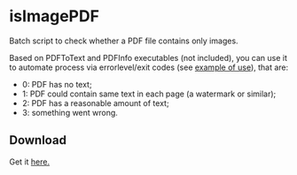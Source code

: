 # isImagePDF

Batch script to check whether a PDF file contains only images.

Based on PDFToText and PDFInfo executables (not included), you can use it to automate process via errorlevel/exit codes (see [example of use](exampleOfUse.bat)), that are:

* 0: PDF has no text;
* 1: PDF could contain same text in each page (a watermark or similar);
* 2: PDF has a reasonable amount  of text;
* 3: something went wrong.

## Download

Get it [here.][1]


[1]: https://codeload.github.com/ABuffEr/isImagePDF/zip/master
